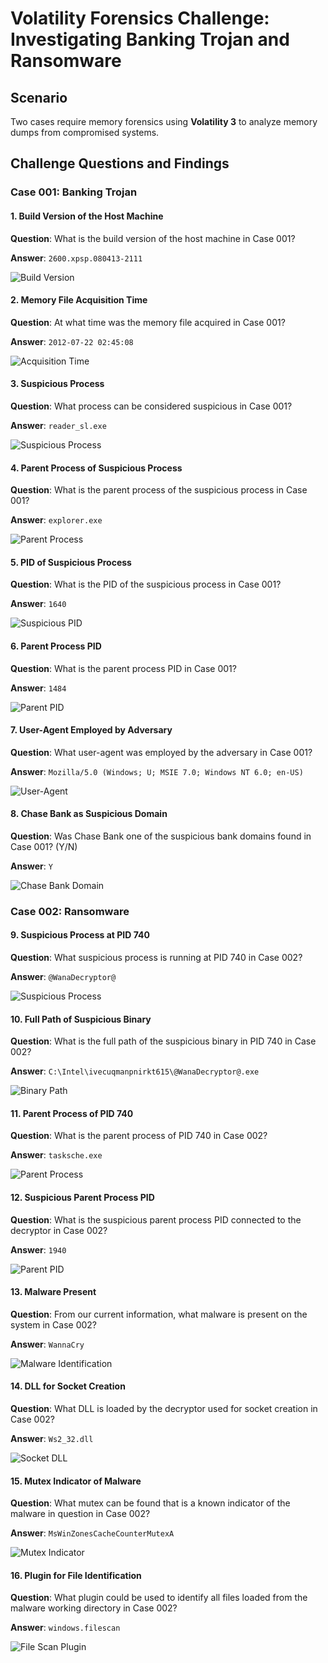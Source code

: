 # Volatility Forensics Challenge: Investigating Banking Trojan and Ransomware

## Scenario
Two cases require memory forensics using **Volatility 3** to analyze memory dumps from compromised systems.

## Challenge Questions and Findings

### Case 001: Banking Trojan
#### 1. Build Version of the Host Machine
**Question**: What is the build version of the host machine in Case 001?

**Answer**: `2600.xpsp.080413-2111`

![Build Version](screenshots/1.png)

#### 2. Memory File Acquisition Time
**Question**: At what time was the memory file acquired in Case 001?

**Answer**: `2012-07-22 02:45:08`

![Acquisition Time](screenshots/2.png)

#### 3. Suspicious Process
**Question**: What process can be considered suspicious in Case 001?

**Answer**: `reader_sl.exe`

![Suspicious Process](screenshots/3.png)

#### 4. Parent Process of Suspicious Process
**Question**: What is the parent process of the suspicious process in Case 001?

**Answer**: `explorer.exe`

![Parent Process](screenshots/4.png)

#### 5. PID of Suspicious Process
**Question**: What is the PID of the suspicious process in Case 001?

**Answer**: `1640`

![Suspicious PID](screenshots/5.png)

#### 6. Parent Process PID
**Question**: What is the parent process PID in Case 001?

**Answer**: `1484`

![Parent PID](screenshots/6.png)

#### 7. User-Agent Employed by Adversary
**Question**: What user-agent was employed by the adversary in Case 001?

**Answer**: `Mozilla/5.0 (Windows; U; MSIE 7.0; Windows NT 6.0; en-US)`

![User-Agent](screenshots/7.png)

#### 8. Chase Bank as Suspicious Domain
**Question**: Was Chase Bank one of the suspicious bank domains found in Case 001? (Y/N)

**Answer**: `Y`

![Chase Bank Domain](screenshots/8.png)

### Case 002: Ransomware
#### 9. Suspicious Process at PID 740
**Question**: What suspicious process is running at PID 740 in Case 002?

**Answer**: `@WanaDecryptor@`

![Suspicious Process](screenshots/9.png)

#### 10. Full Path of Suspicious Binary
**Question**: What is the full path of the suspicious binary in PID 740 in Case 002?

**Answer**: `C:\Intel\ivecuqmanpnirkt615\@WanaDecryptor@.exe`

![Binary Path](screenshots/10.png)

#### 11. Parent Process of PID 740
**Question**: What is the parent process of PID 740 in Case 002?

**Answer**: `tasksche.exe`

![Parent Process](screenshots/11.png)

#### 12. Suspicious Parent Process PID
**Question**: What is the suspicious parent process PID connected to the decryptor in Case 002?

**Answer**: `1940`

![Parent PID](screenshots/12.png)

#### 13. Malware Present
**Question**: From our current information, what malware is present on the system in Case 002?

**Answer**: `WannaCry`

![Malware Identification](screenshots/no_picture)

#### 14. DLL for Socket Creation
**Question**: What DLL is loaded by the decryptor used for socket creation in Case 002?

**Answer**: `Ws2_32.dll`

![Socket DLL](screenshots/13.png)

#### 15. Mutex Indicator of Malware
**Question**: What mutex can be found that is a known indicator of the malware in question in Case 002?

**Answer**: `MsWinZonesCacheCounterMutexA`

![Mutex Indicator](screenshots/14.png)

#### 16. Plugin for File Identification
**Question**: What plugin could be used to identify all files loaded from the malware working directory in Case 002?

**Answer**: `windows.filescan`

![File Scan Plugin](screenshots/15.png)
